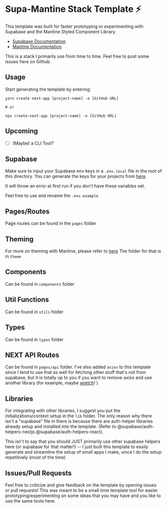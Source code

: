 # Supa-Mantine Stack Template ⚡️

This template was built for faster prototyping or experimenting with Supabase and the Mantine Styled Component Library.

- [Supabase Documentation](https://supabase.com/docs/reference/javascript/installing)
- [Mantine Documentation](https://mantine.dev/guides/next/)

This is a stack I primarily use from time to time. Feel free to post some issues here on Github.

## Usage

Start generating the template by entering:

```
yarn create next-app [project-name] -e [GitHub URL]

# or

npx create-next-app [project-name] -e [GitHub URL]
```

## Upcoming

- [ ] (Maybe) a CLI Tool?

## Supabase

Make sure to input your Supabase env keys in a `.env.local` file in the root of this directory. You can generate the keys for your projects from [here](https://app.supabase.com/projects).

It will throw an error at first run if you don't have these variables set.

Feel free to use and rename the `.env.example`

## Pages/Routes

Page routes can be found in the `pages` folder

## Theming

For more on theming with Mantine, please refer to [here](https://mantine.dev/theming/theme-object/)
The folder for that is in `theme`

## Components

Can be found in `components` folder

## Util Functions

Can be found in `utils` folder

## Types

Can be found in `types` folder

## NEXT API Routes

Can be found in `pages/api` folder. I've also added `axios` to this template since I tend to use that as well for fetching other stuff that's not from supabase, but it is totally up to you if you want to remove axios and use another library (for example, maybe [wretch](https://www.npmjs.com/package/wretch)! )

## Libraries

For integrating with other libraries, I suggest you put the initializations/context setup in the `lib` folder. The only reason why there isn't a "supabase" file in there is because there are auth-helper libraries already setup and installed into the template. (Refer to @supabase/auth-helpers-nextjs @supabase/auth-helpers-react).

This isn't to say that you should JUST primarily use other supabase helpers here (or supabase for that matter!) -- I just built this template to easily generate and streamline the setup of small apps I make, since I do the setup repetitively (most of the time)

## Issues/Pull Requests

Feel free to criticize and give feedback on the template by opening issues or pull requests! This was meant to be a small time template tool for easier prototyping/experimenting on some ideas that you may have and you like to use the same tools here.
